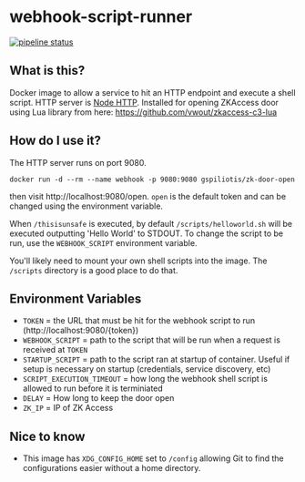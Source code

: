 # webhook-script-runner

[![pipeline status](https://gitlab.com/vondruska/docker-webhook-script-runner/badges/master/pipeline.svg)](https://gitlab.com/vondruska/docker-webhook-script-runner/commits/master)

## What is this?
Docker image to allow a service to hit an HTTP endpoint and execute a shell script. HTTP server is [Node HTTP](https://nodejs.org/api/http.html).
Installed for opening ZKAccess door using Lua library from here: https://github.com/vwout/zkaccess-c3-lua

## How do I use it?

The HTTP server runs on port 9080.

```
docker run -d --rm --name webhook -p 9080:9080 gspiliotis/zk-door-open
```

then visit http://localhost:9080/open. `open` is the default token and can be changed using the environment variable.

When `/thisisunsafe` is executed, by default `/scripts/helloworld.sh` will be executed outputting 'Hello World' to STDOUT. To change the script to be run, use the `WEBHOOK_SCRIPT` environment variable.

You'll likely need to mount your own shell scripts into the image. The `/scripts` directory is a good place to do that.

## Environment Variables

* `TOKEN` = the URL that must be hit for the webhook script to run (http://localhost:9080/{token})
* `WEBHOOK_SCRIPT` = path to the script that will be run when a request is received at `TOKEN`
* `STARTUP_SCRIPT` = path to the script ran at startup of container. Useful if setup is necessary on startup (credentials, service discovery, etc)
* `SCRIPT_EXECUTION_TIMEOUT` = how long the webhook shell script is allowed to run before it is terminiated
* `DELAY` = How long to keep the door open
* `ZK_IP` = IP of ZK Access

## Nice to know

* This image has `XDG_CONFIG_HOME` set to `/config` allowing Git to find the configurations easier without a home directory.
